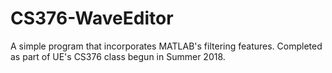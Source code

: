 # CS376-WaveEditor
A simple program that incorporates MATLAB's filtering features.  Completed as part of UE's CS376 class begun  in Summer 2018.
